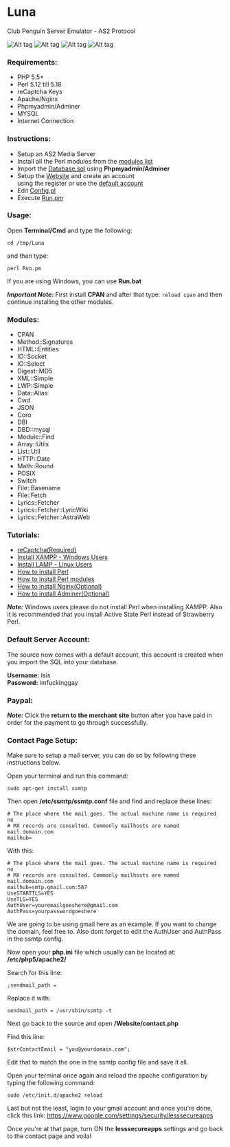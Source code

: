 Luna
====

Club Penguin Server Emulator - AS2 Protocol

![Alt tag](https://github.com/Levi-M/Luna/blob/master/Screenshots/01ae9c2572c8e9b7b2092f9cf2e590f2.png)
![Alt tag](https://github.com/Levi-M/Luna/blob/master/Screenshots/118ae5a5f2fed6b4157bdb5e19b0f33a.png)
![Alt tag](https://github.com/Levi-M/Luna/blob/master/Screenshots/c67d31b1845ae286f6f80d3135f597ef.png)
![Alt tag](https://github.com/Levi-M/Luna/blob/master/Screenshots/fd4dac2adf30d0e5b0a8122d5d4c124d.png)

### Requirements:
<ul>
 <li> PHP 5.5+</li>
 <li> Perl 5.12 till 5.18</li>
 <li> reCaptcha Keys</li>
 <li> Apache/Nginx</li>
 <li> Phpmyadmin/Adminer</li>
 <li> MYSQL</li>
 <li> Internet Connection</li>
</ul>

### Instructions:
<ul>
 <li> Setup an AS2 Media Server</li>
 <li> Install all the Perl modules from the <a href="https://github.com/Levi-M/Luna/blob/master/README.md#modules">modules list</a></li>
 <li> Import the <a href="https://github.com/Levi-M/Luna/blob/master/SQL/Database.sql">Database.sql</a> using <b>Phpmyadmin/Adminer</b></li>
 <li> Setup the <a href="https://github.com/Levi-M/Luna/blob/master/Website/">Website</a> and create an account</li> using the register or use the <a href="https://github.com/Levi-M/Luna/blob/master/README.md#default-server-account">default account</a>
 <li> Edit <a href="https://github.com/Levi-M/Luna/blob/master/Configuration/Config.pl">Config.pl</a></li>
 <li> Execute <a href="https://github.com/Levi-M/Luna/blob/master/Run.pm">Run.pm</a></li>
</ul>

### Usage:

Open <b>Terminal/Cmd</b> and type the following:

```
cd /tmp/Luna
```

and then type:

```
perl Run.pm
```

If you are using Windows, you can use <b>Run.bat</b>

*<b>Important Note:</b>* First install <b>CPAN</b> and after that type: ```reload cpan``` and then continue installing the other modules.

### Modules: 
<ul>
 <li> CPAN</li>
 <li> Method::Signatures</li>
 <li> HTML::Entities</li>
 <li> IO::Socket</li>
 <li> IO::Select</li>
 <li> Digest::MD5</li>
 <li> XML::Simple</li>
 <li> LWP::Simple</li>
 <li> Data::Alias</li>
 <li> Cwd</li>
 <li> JSON</li>
 <li> Coro</li>
 <li> DBI</li>
 <li> DBD::mysql</li>
 <li> Module::Find</li>
 <li> Array::Utils</li>
 <li> List::Util</li>
 <li> HTTP::Date</li>
 <li> Math::Round</li>
 <li> POSIX</li>
 <li> Switch</li>
 <li> File::Basename</li>
 <li> File::Fetch</li>
 <li> Lyrics::Fetcher</li>
 <li> Lyrics::Fetcher::LyricWiki</li>
 <li> Lyrics::Fetcher::AstraWeb</li>
</ul>

### Tutorials:
<ul>
 <li><a href="https://www.google.com/recaptcha/intro/index.html">reCaptcha(Required)</a></li>
 <li><a href="https://www.apachefriends.org/">Install XAMPP - Windows Users</a></li>
 <li><a href="https://www.digitalocean.com/community/tutorials/how-to-install-linux-apache-mysql-php-lamp-stack-on-ubuntu">Install LAMP - Linux Users</a></li>
 <li><a href="http://learn.perl.org/installing/">How to install Perl</a></li>
 <li><a href="http://perlmaven.com/how-to-install-a-perl-module-from-cpan">How to install Perl modules</a></li>
 <li><a href="http://nginx.org/en/docs/install.html">How to install Nginx(Optional)</a></li>
 <li><a href="http://www.adminer.org/">How to install Adminer(Optional)</a></li>
</ul>

*<b>Note:</b>* Windows users please do not install Perl when installing XAMPP. Also it is recommended that you install Active State Perl instead of Strawberry Perl.

### Default Server Account:

The source now comes with a default account, this account is created when you import the SQL into your database. 

<b>Username:</b> Isis<br>
<b>Password:</b> imfuckinggay<br>

### Paypal:

*<b>Note:</b>* Click the <b>return to the merchant site</b> button after you have paid in order for the payment to go through successfully.

### Contact Page Setup:

Make sure to setup a mail server, you can do so by following these instructions below.

Open your terminal and run this command:

```
sudo apt-get install ssmtp
```

Then open <b>/etc/ssmtp/ssmtp.conf</b> file and find and replace these lines:

```
# The place where the mail goes. The actual machine name is required no 
# MX records are consulted. Commonly mailhosts are named mail.domain.com
mailhub=
```

With this:

```
# The place where the mail goes. The actual machine name is required no 
# MX records are consulted. Commonly mailhosts are named mail.domain.com
mailhub=smtp.gmail.com:587
UseSTARTTLS=YES
UseTLS=YES
AuthUser=youremailgoeshere@gmail.com
AuthPass=yourpasswordgoeshere
```

We are going to be using gmail here as an example. If you want to change the domain, feel free to. Also dont forget to edit the AuthUser and AuthPass in the ssmtp config.

Now open your <b>php.ini</b> file which usually can be located at: <b>/etc/php5/apache2/</b>

Search for this line: 

```
;sendmail_path = 
```

Replace it with: 

```
sendmail_path = /usr/sbin/ssmtp -t
```

Next go back to the source and open <b>/Website/contact.php</b>

Find this line: 

```
$strContactEmail = "you@yourdomain.com";
```

Edit that to match the one in the ssmtp config file and save it all.

Open your terminal once again and reload the apache configuration by typing the following command:

```
sudo /etc/init.d/apache2 reload
```

Last but not the least, login to your gmail account and once you're done, click this link: https://www.google.com/settings/security/lesssecureapps

Once you're at that page, turn ON the <b>lesssecureapps</b> settings and go back to the contact page and voila!